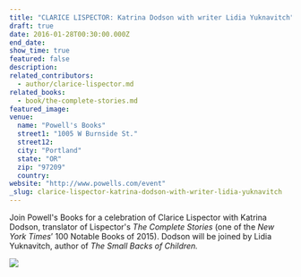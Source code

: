 ```yaml
---
title: "CLARICE LISPECTOR: Katrina Dodson with writer Lidia Yuknavitch"
draft: true
date: 2016-01-28T00:30:00.000Z
end_date:
show_time: true
featured: false
description:
related_contributors:
  - author/clarice-lispector.md
related_books:
  - book/the-complete-stories.md
featured_image: 
venue:
  name: "Powell's Books"
  street1: "1005 W Burnside St."
  street12:
  city: "Portland"
  state: "OR"
  zip: "97209"
  country:
website: "http://www.powells.com/event"
_slug: clarice-lispector-katrina-dodson-with-writer-lidia-yuknavitch
---
```


Join Powell's Books for a celebration of Clarice Lispector with Katrina Dodson, translator of Lispector's _The Complete Stories_ (one of the _New York Times_’ 100 Notable Books of 2015). Dodson will be joined by Lidia Yuknavitch, author of _The Small Backs of Children._

![](http://www.newyorker.com/wp-content/uploads/2015/06/Moser-The-True-Glamour-of-Clarice-Lispector-1200-630-18124604.jpg)


